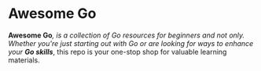 # Awesome Go

**Awesome Go**_, is a collection of Go resources for beginners and not only. Whether you're just starting out with Go or are looking for ways to enhance your **Go skills**_, this repo is your one-stop shop for valuable learning materials.